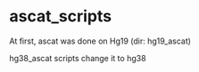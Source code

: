 # ascat_scripts
At first, ascat was done on Hg19 (dir: hg19_ascat)

hg38_ascat scripts change it to hg38
